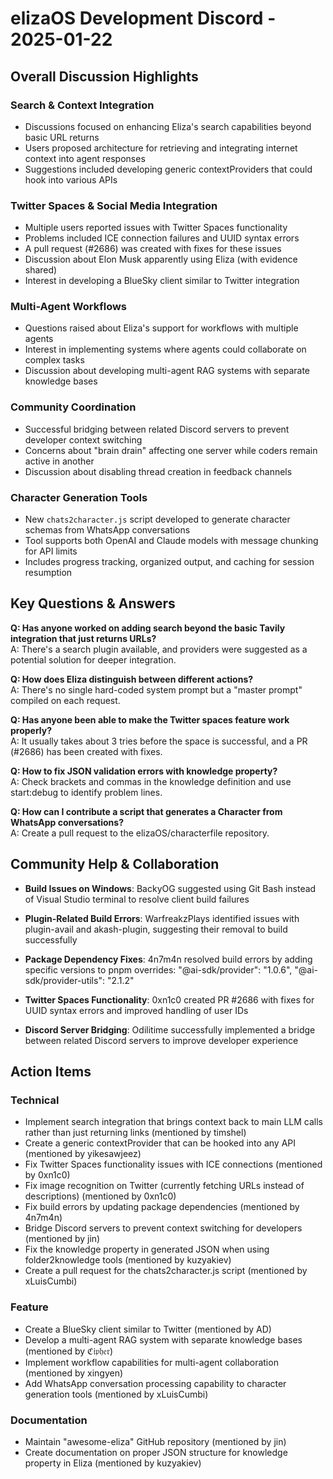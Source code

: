 # elizaOS Development Discord - 2025-01-22

## Overall Discussion Highlights

### Search & Context Integration
- Discussions focused on enhancing Eliza's search capabilities beyond basic URL returns
- Users proposed architecture for retrieving and integrating internet context into agent responses
- Suggestions included developing generic contextProviders that could hook into various APIs

### Twitter Spaces & Social Media Integration
- Multiple users reported issues with Twitter Spaces functionality
- Problems included ICE connection failures and UUID syntax errors
- A pull request (#2686) was created with fixes for these issues
- Discussion about Elon Musk apparently using Eliza (with evidence shared)
- Interest in developing a BlueSky client similar to Twitter integration

### Multi-Agent Workflows
- Questions raised about Eliza's support for workflows with multiple agents
- Interest in implementing systems where agents could collaborate on complex tasks
- Discussion about developing multi-agent RAG systems with separate knowledge bases

### Community Coordination
- Successful bridging between related Discord servers to prevent developer context switching
- Concerns about "brain drain" affecting one server while coders remain active in another
- Discussion about disabling thread creation in feedback channels

### Character Generation Tools
- New `chats2character.js` script developed to generate character schemas from WhatsApp conversations
- Tool supports both OpenAI and Claude models with message chunking for API limits
- Includes progress tracking, organized output, and caching for session resumption

## Key Questions & Answers

**Q: Has anyone worked on adding search beyond the basic Tavily integration that just returns URLs?**  
A: There's a search plugin available, and providers were suggested as a potential solution for deeper integration.

**Q: How does Eliza distinguish between different actions?**  
A: There's no single hard-coded system prompt but a "master prompt" compiled on each request.

**Q: Has anyone been able to make the Twitter spaces feature work properly?**  
A: It usually takes about 3 tries before the space is successful, and a PR (#2686) has been created with fixes.

**Q: How to fix JSON validation errors with knowledge property?**  
A: Check brackets and commas in the knowledge definition and use start:debug to identify problem lines.

**Q: How can I contribute a script that generates a Character from WhatsApp conversations?**  
A: Create a pull request to the elizaOS/characterfile repository.

## Community Help & Collaboration

- **Build Issues on Windows**: BackyOG suggested using Git Bash instead of Visual Studio terminal to resolve client build failures
  
- **Plugin-Related Build Errors**: WarfreakzPlays identified issues with plugin-avail and akash-plugin, suggesting their removal to build successfully
  
- **Package Dependency Fixes**: 4n7m4n resolved build errors by adding specific versions to pnpm overrides: "@ai-sdk/provider": "1.0.6", "@ai-sdk/provider-utils": "2.1.2"
  
- **Twitter Spaces Functionality**: 0xn1c0 created PR #2686 with fixes for UUID syntax errors and improved handling of user IDs
  
- **Discord Server Bridging**: Odilitime successfully implemented a bridge between related Discord servers to improve developer experience

## Action Items

### Technical
- Implement search integration that brings context back to main LLM calls rather than just returning links (mentioned by timshel)
- Create a generic contextProvider that can be hooked into any API (mentioned by yikesawjeez)
- Fix Twitter Spaces functionality issues with ICE connections (mentioned by 0xn1c0)
- Fix image recognition on Twitter (currently fetching URLs instead of descriptions) (mentioned by 0xn1c0)
- Fix build errors by updating package dependencies (mentioned by 4n7m4n)
- Bridge Discord servers to prevent context switching for developers (mentioned by jin)
- Fix the knowledge property in generated JSON when using folder2knowledge tools (mentioned by kuzyakiev)
- Create a pull request for the chats2character.js script (mentioned by xLuisCumbi)

### Feature
- Create a BlueSky client similar to Twitter (mentioned by AD)
- Develop a multi-agent RAG system with separate knowledge bases (mentioned by ℭ𝔦𝔭𝔥𝔢𝔯)
- Implement workflow capabilities for multi-agent collaboration (mentioned by xingyen)
- Add WhatsApp conversation processing capability to character generation tools (mentioned by xLuisCumbi)

### Documentation
- Maintain "awesome-eliza" GitHub repository (mentioned by jin)
- Create documentation on proper JSON structure for knowledge property in Eliza (mentioned by kuzyakiev)